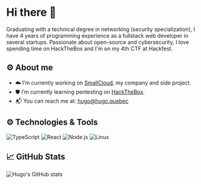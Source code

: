 # Hi there 👋

Graduating with a technical degree in networking (security specialization), I have 4 years of programming experience as a fullstack web developer in several startups. Passionate about open-source and cybersecurity, I love spending time on HackTheBox and I'm on my 4th CTF at Hackfest.

## ⚙️ About me
- ☁️ I’m currently working on [SmallCloud](https://smallcloud.ca/), my company and side project.
- 🛡️ I’m currently learning pentesting on [HackTheBox]([https://github.com/beaulieuhugo97/htb-walkthrough](https://app.hackthebox.com/profile/670319)).
- 📬 You can reach me at: hugo@hugo.quebec

## ⚙️ Technologies & Tools
![TypeScript](https://img.shields.io/badge/-JavaScript-333?style=flat&logo=typescript)
![React](https://img.shields.io/badge/-React-333?style=flat&logo=react)
![Node.js](https://img.shields.io/badge/-Node.js-333?style=flat&logo=node.js)
![Linux](https://img.shields.io/badge/-Linux-333?style=flat&logo=linux)

## 📈 GitHub Stats
![Hugo's GitHub stats](https://github-readme-stats.vercel.app/api?username=beaulieuhugo97&show_icons=true&theme=dracula)

